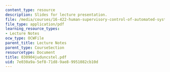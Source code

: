 ```yaml
---
content_type: resource
description: Slides for lecture presentation.
file: /media/courses/16-422-human-supervisory-control-of-automated-systems-spring-2004/7e030a9a5ef871d89ae89951082cb10d_030904juduncstel.pdf
file_type: application/pdf
learning_resource_types:
- Lecture Notes
ocw_type: OCWFile
parent_title: Lecture Notes
parent_type: CourseSection
resourcetype: Document
title: 030904juduncstel.pdf
uid: 7e030a9a-5ef8-71d8-9ae8-9951082cb10d
---
```

